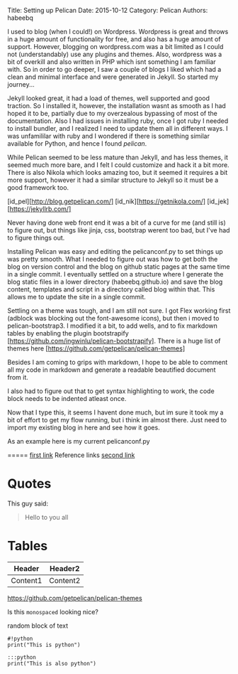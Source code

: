 Title: Setting up Pelican
Date: 2015-10-12
Category: Pelican
Authors: habeebq

I used to blog (when I could!) on Wordpress. Wordpress is great and throws in a huge amount of functionality for free, and also has a huge amount of support.
However, blogging on wordpress.com was a bit limited as I could not (understandably) use any plugins and themes. Also, wordpress was a bit of overkill and also written in PHP which isnt something I am familiar with.
So in order to go deeper, I saw a couple of blogs I liked which had a clean and minimal interface and were generated in Jekyll. So started my journey...

Jekyll looked great, it had a load of themes, well supported and good traction. So I installed it, however, the installation wasnt as smooth as I had hoped it to be, partially due to my overzealous bypassing of most of the documentation. Also I had issues in installing ruby, once I got ruby I needed to install bundler, and I realized I need to update them all in different ways. I was unfamililar with ruby and I wondered if there is something similar available for Python, and hence I found *pelican*.

While Pelican seemed to be less mature than Jekyll, and has less themes, it seemed much more bare, and I felt I could customize and hack it a bit more. There is also Nikola which looks amazing too, but it seemed it requires a bit more support, however it had a similar structure to Jekyll so it must be a good framework too.

[id_pel][http://blog.getpelican.com/]
[id_nik][https://getnikola.com/]
[id_jek][https://jekyllrb.com/]

Never having done web front end it was a bit of a curve for me (and still is) to figure out, but things like jinja, css, bootstrap werent too bad, but I've had to figure things out.

Installing Pelican was easy and editing the pelicanconf.py to set things up was pretty smooth. What I needed to figure out was how to get both the blog on version control and the blog on github static pages at the same time in a single commit. I eventually settled on a structure where I generate the blog static files in a lower directory (habeebq.github.io) and save the blog content, templates and script in a directory called blog within that. This allows me to update the site in a single commit.

Settling on a theme was tough, and I am still not sure. I got Flex working first (adblock was blocking out the font-awesome icons), but then i moved to pelican-bootstrap3. I modified it a bit, to add wells, and to fix markdown tables by enabling the plugin bootstrapify [https://github.com/ingwinlu/pelican-bootstrapify]. There is a huge list of themes here [https://github.com/getpelican/pelican-themes]

Besides I am coming to grips with markdown, I hope to be able to comment all my code in markdown and generate a readable beautified document from it.

I also had to figure out that to get syntax highlighting to work, the code block needs to be indented atleast once.

Now that I type this, it seems I havent done much, but im sure it took my a bit of effort to get my flow running, but i think im almost there. Just need to import my existing blog in here and see how it goes.

As an example here is my current pelicanconf.py

=====
[first link](http://www.google.com)
Reference links [second link][id]

[id]: http://www.google.com

Quotes
======
This guy said:
> Hello to you all

Tables
======
Header  | Header2
------- | ------
Content1| Content2

https://github.com/getpelican/pelican-themes


Is this `monospaced` looking nice?


random block of text

    #!python
	print("This is python")

	:::python
	print("This is also python")

